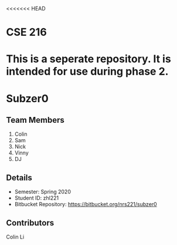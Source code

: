 <<<<<<< HEAD
# CSE 216
This is a seperate repository. It is intended for use during phase 2.
=======
# Subzer0 #
## Team Members ##
1. Colin
2. Sam
3. Nick
4. Vinny
5. DJ

## Details
- Semester: Spring 2020
- Student ID: zhl221
- Bitbucket Repository: https://bitbucket.org/nrs221/subzer0

## Contributors
Colin Li
